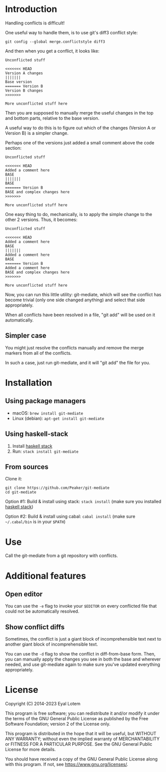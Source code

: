 # Introduction

Handling conflicts is difficult!

One useful way to handle them, is to use git's diff3 conflict style:

```shell
git config --global merge.conflictstyle diff3
```

And then when you get a conflict, it looks like:

    Unconflicted stuff

    <<<<<<< HEAD
    Version A changes
    |||||||
    Base version
    ======= Version B
    Version B changes
    >>>>>>>

    More unconflicted stuff here

Then you are supposed to manually merge the useful changes in the top and bottom parts, relative to the base version.

A useful way to do this is to figure out which of the changes (Version A or Version B) is a simpler change.

Perhaps one of the versions just added a small comment above the code section:

    Unconflicted stuff

    <<<<<<< HEAD
    Added a comment here
    BASE
    |||||||
    BASE
    ======= Version B
    BASE and complex changes here
    >>>>>>>

    More unconflicted stuff here

One easy thing to do, mechanically, is to apply the simple change to
the other 2 versions. Thus, it becomes:

    Unconflicted stuff

    <<<<<<< HEAD
    Added a comment here
    BASE
    |||||||
    Added a comment here
    BASE
    ======= Version B
    Added a comment here
    BASE and complex changes here
    >>>>>>>

    More unconflicted stuff here

Now, you can run this little utility: git-mediate, which will see
the conflict has become trivial (only one side changed anything) and
select that side appropriately.

When all conflicts have been resolved in a file, "git add" will be
used on it automatically.

## Simpler case

You might just resolve the conflicts manually and remove the merge markers from all of the conflicts.

In such a case, just run git-mediate, and it will "git add" the
file for you.

# Installation

## Using package managers

* macOS: `brew install git-mediate`
* Linux (debian): `apt-get install git-mediate`

## Using haskell-stack

1. Install [haskell stack](https://docs.haskellstack.org/en/stable/)
2. Run: `stack install git-mediate`

## From sources

Clone it:

    git clone https://github.com/Peaker/git-mediate
    cd git-mediate

Option #1: Build & install using stack: `stack install` (make sure you installed [haskell stack](https://docs.haskellstack.org/en/stable/))

Option #2: Build & install using cabal: `cabal install` (make sure `~/.cabal/bin` is in your `$PATH`)

# Use

Call the git-mediate from a git repository with conflicts.

# Additional features

## Open editor

You can use the `-e` flag to invoke your `$EDITOR` on every conflicted file that could not be automatically resolved.

## Show conflict diffs

Sometimes, the conflict is just a giant block of incomprehensible text next to another giant block of incomprehensible text.

You can use the `-d` flag to show the conflict in diff-from-base form. Then, you can manually apply the changes you see in both the base and wherever needed, and use git-mediate again to make sure you've updated everything appropriately.

# License

Copyright (C) 2014-2023  Eyal Lotem

This program is free software; you can redistribute it and/or modify
it under the terms of the GNU General Public License as published by
the Free Software Foundation; version 2 of the License only.

This program is distributed in the hope that it will be useful,
but WITHOUT ANY WARRANTY; without even the implied warranty of
MERCHANTABILITY or FITNESS FOR A PARTICULAR PURPOSE.  See the
GNU General Public License for more details.

You should have received a copy of the GNU General Public License
along with this program.  If not, see <https://www.gnu.org/licenses/>.
